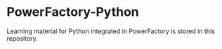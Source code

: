 # PowerFactory-Python

Learning material for Python integrated in PowerFactory is stored in this repository.
